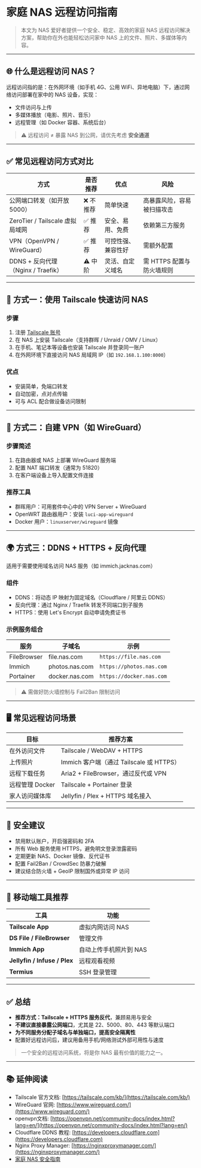 # 家庭 NAS 远程访问指南

> 本文为 NAS 爱好者提供一个安全、稳定、高效的家庭 NAS 远程访问解决方案，帮助你在外也能轻松访问家中 NAS 上的文件、照片、多媒体等内容。

---

## 🌐 什么是远程访问 NAS？

远程访问指的是：在外网环境（如手机 4G、公用 WiFi、异地电脑）下，通过网络访问部署在家中的 NAS 设备，实现：

* 文件访问与上传
* 多媒体播放（电影、照片、音乐）
* 远程管理（如 Docker 容器、系统后台）

> ⚠️ 远程访问 ≠ 暴露 NAS 到公网，请优先考虑 **安全通道**

---

## ✅ 常见远程访问方式对比

| 方式                           | 是否推荐  | 优点        | 风险               |
| ---------------------------- | ----- | --------- | ---------------- |
| 公网端口转发（如开放 5000）             | ❌ 不推荐 | 简单快速      | 高暴露风险，容易被扫描攻击    |
| ZeroTier / Tailscale 虚拟局域网   | ✅ 推荐  | 安全、易用、免费  | 依赖第三方服务          |
| VPN（OpenVPN / WireGuard）     | ✅ 推荐  | 可控性强、兼容性好 | 需额外配置            |
| DDNS + 反向代理（Nginx / Traefik） | ⚠️ 中阶 | 灵活、自定义域名  | 需 HTTPS 配置与防火墙规则 |

---

## 🧰 方式一：使用 Tailscale 快速访问 NAS

### 步骤

1. 注册 [Tailscale 账号](https://tailscale.com)
2. 在 NAS 上安装 Tailscale（支持群晖 / Unraid / OMV / Linux）
3. 在手机、笔记本等设备也安装 Tailscale 并登录同一账户
4. 在外网环境下直接访问 NAS 局域网 IP（如 `192.168.1.100:8000`）

### 优点

* 安装简单，免端口转发
* 自动加密，点对点传输
* 可与 ACL 配合做设备访问限制

---

## 🧩 方式二：自建 VPN（如 WireGuard）

### 步骤简述

1. 在路由器或 NAS 上部署 WireGuard 服务端
2. 配置 NAT 端口转发（通常为 51820）
3. 在客户端设备上导入配置文件连接

### 推荐工具

* 群晖用户：可用套件中心中的 VPN Server + WireGuard
* OpenWRT 路由器用户：安装 `luci-app-wireguard`
* Docker 用户：`linuxserver/wireguard` 镜像

---

## 🌍 方式三：DDNS + HTTPS + 反向代理

适用于需要使用域名访问 NAS 服务（如 immich.jacknas.com）

### 组件

* DDNS：将动态 IP 映射为固定域名（Cloudflare / 阿里云 DDNS）
* 反向代理：通过 Nginx / Traefik 转发不同端口到子服务
* HTTPS：使用 Let's Encrypt 自动申请免费证书

### 示例服务组合

| 服务          | 子域名            | 示例                       |
| ----------- | -------------- | ------------------------ |
| FileBrowser | file.nas.com   | `https://file.nas.com`   |
| Immich      | photos.nas.com | `https://photos.nas.com` |
| Portainer   | docker.nas.com | `https://docker.nas.com` |

> ⚠️ 需做好防火墙控制与 Fail2Ban 限制访问

---

## 🖥️ 常见远程访问场景

| 目标          | 推荐方案                             |
| ----------- | -------------------------------- |
| 在外访问文件      | Tailscale / WebDAV + HTTPS       |
| 上传照片        | Immich 客户端（通过 Tailscale 或 HTTPS） |
| 远程下载任务      | Aria2 + FileBrowser，通过反代或 VPN    |
| 远程管理 Docker | Tailscale + Portainer 登录         |
| 家人访问媒体库     | Jellyfin / Plex + HTTPS 域名接入     |

---

## 🔐 安全建议

* 禁用默认账户，开启强密码和 2FA
* 所有 Web 服务使用 HTTPS，避免明文登录泄露密码
* 定期更新 NAS、Docker 镜像、反代证书
* 配置 Fail2Ban / CrowdSec 防暴力破解
* 建议结合防火墙 + GeoIP 限制国外或异常 IP 访问

---

## 📱 移动端工具推荐

| 工具                           | 功能            |
| ---------------------------- | ------------- |
| **Tailscale App**            | 虚拟内网访问 NAS    |
| **DS File / FileBrowser**    | 管理文件          |
| **Immich App**               | 自动上传手机照片到 NAS |
| **Jellyfin / Infuse / Plex** | 远程观看视频        |
| **Termius**                  | SSH 登录管理      |

---

## ✅ 总结

* **推荐方式：Tailscale + HTTPS 服务反代**，兼顾易用与安全
* **不建议直接暴露公网端口**，尤其是 22、5000、80、443 等默认端口
* **为不同服务分配子域名与单独端口，提高安全隔离性**
* 配置好远程访问后，建议用备用手机/网络测试外部可用性与速度

> 一个安全的远程访问系统，将是你 NAS 最有价值的能力之一。

---

## 📚 延伸阅读

* Tailscale 官方文档: [https://tailscale.com/kb/](https://tailscale.com/kb/)
* WireGuard 官网:     [https://www.wireguard.com/](https://www.wireguard.com/)
* openvpn文档:        [https://openvpn.net/community-docs/index.html?lang=en/](https://openvpn.net/community-docs/index.html?lang=en/)
* Cloudflare DDNS 教程: [https://developers.cloudflare.com](https://developers.cloudflare.com)
* Nginx Proxy Manager: [https://nginxproxymanager.com/](https://nginxproxymanager.com/)
* [家庭 NAS 安全指南](./security.md)
